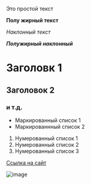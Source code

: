 Это простой текст

**Полу жирный текст**

*Наклонный текст*

***Полужирный наклонный***

# Заголовк 1

## Заголовок 2

### и т.д.

- Маркированный список 1
- Маркированнный список 2


1. Нумерованный список 1
2. Нумерованный список 2
3. Нумерованный список 3

[Ссылка на сайт](https://github.com/Miadr-glitch/Study_1/edit/main/main.md)

![image](https://www.google.com/url?sa=i&url=https%3A%2F%2Fgb.ru%2Fblog%2Fgithub-nastrojka%2F&psig=AOvVaw3vYmjY-GtYOS4BUCxvK2Yb&ust=1734445627538000&source=images&cd=vfe&opi=89978449&ved=0CBQQjRxqFwoTCMjsrNG_rIoDFQAAAAAdAAAAABAZ)
